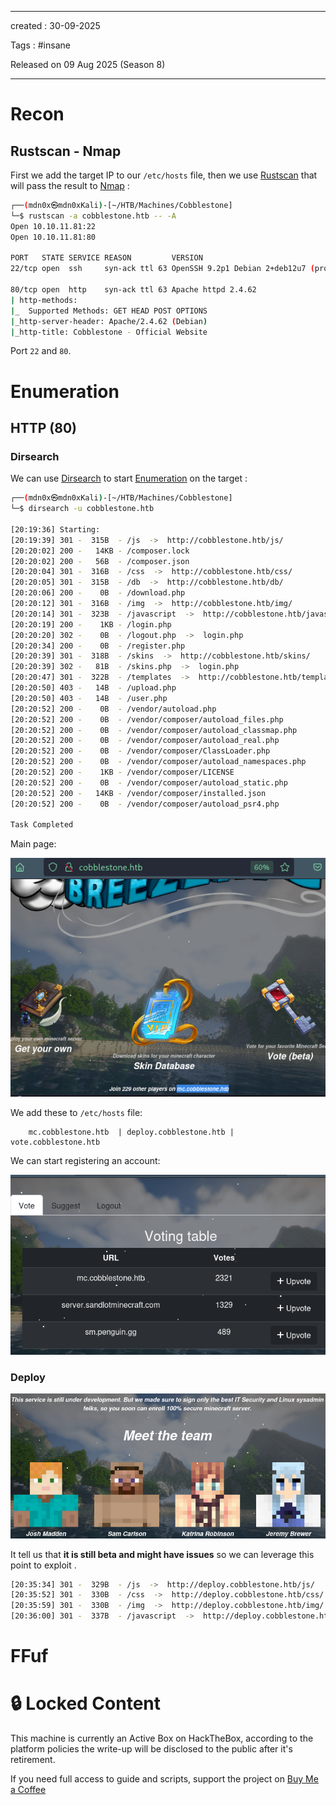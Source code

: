 - - - 
created : 30-09-2025 

Tags : #insane

Released on 09 Aug 2025 (Season 8)
- - - 
# Recon
## Rustscan - Nmap

First we add the target IP to our `/etc/hosts` file, then we use [Rustscan](../../../3%20-%20Tags/Hacking%20Tools/Rustscan.md) that will pass the result to [Nmap](../../../3%20-%20Tags/Hacking%20Tools/Nmap.md) :

```bash
┌──(mdn0x㉿mdn0xKali)-[~/HTB/Machines/Cobblestone]
└─$ rustscan -a cobblestone.htb -- -A   
Open 10.10.11.81:22
Open 10.10.11.81:80

PORT   STATE SERVICE REASON         VERSION
22/tcp open  ssh     syn-ack ttl 63 OpenSSH 9.2p1 Debian 2+deb12u7 (protocol 2.0)

80/tcp open  http    syn-ack ttl 63 Apache httpd 2.4.62
| http-methods: 
|_  Supported Methods: GET HEAD POST OPTIONS
|_http-server-header: Apache/2.4.62 (Debian)
|_http-title: Cobblestone - Official Website
```

Port `22` and `80`.
# Enumeration
## HTTP (80)
### Dirsearch

We can use [Dirsearch](../../../3%20-%20Tags/Hacking%20Tools/Dirsearch.md) to start [Enumeration](../../../3%20-%20Tags/Hacking%20Concepts/Enumeration.md) on the target :

```bash
┌──(mdn0x㉿mdn0xKali)-[~/HTB/Machines/Cobblestone]
└─$ dirsearch -u cobblestone.htb    

[20:19:36] Starting:                                                                            
[20:19:39] 301 -  315B  - /js  ->  http://cobblestone.htb/js/                              
[20:20:02] 200 -   14KB - /composer.lock                                    
[20:20:02] 200 -   56B  - /composer.json                                    
[20:20:04] 301 -  316B  - /css  ->  http://cobblestone.htb/css/             
[20:20:05] 301 -  315B  - /db  ->  http://cobblestone.htb/db/               
[20:20:06] 200 -    0B  - /download.php                                     
[20:20:12] 301 -  316B  - /img  ->  http://cobblestone.htb/img/             
[20:20:14] 301 -  323B  - /javascript  ->  http://cobblestone.htb/javascript/
[20:20:19] 200 -    1KB - /login.php                                        
[20:20:20] 302 -    0B  - /logout.php  ->  login.php                        
[20:20:34] 200 -    0B  - /register.php                                     
[20:20:39] 301 -  318B  - /skins  ->  http://cobblestone.htb/skins/         
[20:20:39] 302 -   81B  - /skins.php  ->  login.php                         
[20:20:47] 301 -  322B  - /templates  ->  http://cobblestone.htb/templates/ 
[20:20:50] 403 -   14B  - /upload.php                                       
[20:20:50] 403 -   14B  - /user.php                                         
[20:20:52] 200 -    0B  - /vendor/autoload.php                              
[20:20:52] 200 -    0B  - /vendor/composer/autoload_files.php
[20:20:52] 200 -    0B  - /vendor/composer/autoload_classmap.php            
[20:20:52] 200 -    0B  - /vendor/composer/autoload_real.php                
[20:20:52] 200 -    0B  - /vendor/composer/ClassLoader.php
[20:20:52] 200 -    0B  - /vendor/composer/autoload_namespaces.php
[20:20:52] 200 -    1KB - /vendor/composer/LICENSE                          
[20:20:52] 200 -    0B  - /vendor/composer/autoload_static.php              
[20:20:52] 200 -   14KB - /vendor/composer/installed.json
[20:20:52] 200 -    0B  - /vendor/composer/autoload_psr4.php

Task Completed
```

Main page:

![Pasted image 20250930202504.png](../../../2%20-%20Resources/Others/Flameshots/Pasted%20image%2020250930202504.png)

We add these to `/etc/hosts` file:

```
	mc.cobblestone.htb  | deploy.cobblestone.htb | vote.cobblestone.htb
```

We can start registering an account:

![Pasted image 20250930204507.png](../../../2%20-%20Resources/Others/Flameshots/Pasted%20image%2020250930204507.png)
### Deploy

![Pasted image 20250930202832.png](../../../2%20-%20Resources/Others/Flameshots/Pasted%20image%2020250930202832.png)

It tell us that **it is still beta and might have issues** so we can leverage this point to exploit .

```bash
[20:35:34] 301 -  329B  - /js  ->  http://deploy.cobblestone.htb/js/        
[20:35:52] 301 -  330B  - /css  ->  http://deploy.cobblestone.htb/css/      
[20:35:59] 301 -  330B  - /img  ->  http://deploy.cobblestone.htb/img/      
[20:36:00] 301 -  337B  - /javascript  ->  http://deploy.cobblestone.htb/javascript/
```
# FFuf

# 🔒 Locked Content

This machine is currently an Active Box on HackTheBox, according to the platform policies the write-up will be disclosed to the public after it's retirement.

If you need full access to guide and scripts, support the project on [Buy Me a Coffee](https://buymeacoffee.com/mdn0x)